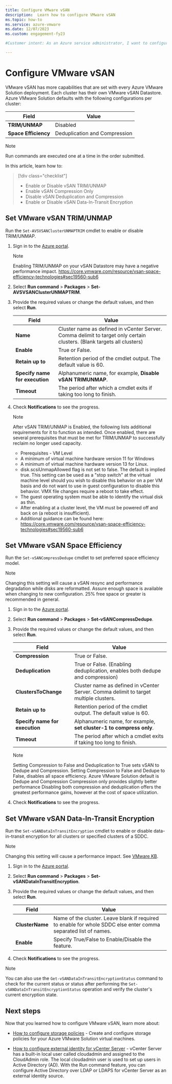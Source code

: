 ```yaml
---
title: Configure VMware vSAN
description:  Learn how to configure VMware vSAN
ms.topic: how-to
ms.service: azure-vmware
ms.date: 12/07/2023
ms.custom: engagement-fy23

#Customer intent: As an Azure service administrator, I want to configure VMware vSAN.

---
```


# Configure VMware vSAN

VMware vSAN has more capabilities that are set with every Azure VMware Solution deployment.  Each cluster has their own VMware vSAN Datastore.
Azure VMware Solution defaults with the following configurations per cluster:

   | **Field** | **Value** |
   | --- | --- |
   | **TRIM/UNMAP** | Disabled |
   | **Space Efficiency** | Deduplication and Compression |

> [!NOTE]
> Run commands are executed one at a time in the order submitted.

In this article, learn how to:

> [!div class="checklist"]
> * Enable or Disable vSAN TRIM/UNMAP
> * Enable vSAN Compression Only
> * Disable vSAN Deduplication and Compression
> * Enable or Disable vSAN Data-In-Transit Encryption

## Set VMware vSAN TRIM/UNMAP

Run the `Set-AVSVSANClusterUNMAPTRIM` cmdlet to enable or disable TRIM/UNMAP.

1. Sign in to the [Azure portal](https://portal.azure.com).

   >[!NOTE]
   >Enabling TRIM/UNMAP on your vSAN Datastore may have a negative performance impact.
   >https://core.vmware.com/resource/vsan-space-efficiency-technologies#sec19560-sub6

1. Select **Run command** > **Packages** > **Set-AVSVSANClusterUNMAPTRIM**.

1. Provide the required values or change the default values, and then select **Run**.

   | **Field** | **Value** |
   | --- | --- |
   | **Name**  | Cluster name as defined in vCenter Server. Comma delimit to target only certain clusters. (Blank targets all clusters) |
   | **Enable**  | True or False. |
   | **Retain up to**  | Retention period of the cmdlet output. The default value is 60.  |
   | **Specify name for execution**  | Alphanumeric name, for example, **Disable vSAN TRIMUNMAP**.  |
   | **Timeout**  |  The period after which a cmdlet exits if taking too long to finish.  |

1. Check **Notifications** to see the progress.
   >[!NOTE]
   >After vSAN TRIM/UNMAP is Enabled, the following lists additional requirements for it to function as intended. Once enabled, there are several prerequisites that must be met for TRIM/UNMAP to successfully reclaim no longer used capacity.
   >- Prerequisites -  VM Level
   >- A minimum of virtual machine hardware version 11 for Windows
   >- A minimum of virtual machine hardware version 13 for Linux.
   >- disk.scsiUnmapAllowed flag is not set to false. The default is implied true. This setting can be used as a "stop switch" at the virtual machine level should you wish to disable this behavior on a per VM basis and do not want to use in guest configuration to disable this behavior. VMX file changes require a reboot to take effect.
   >- The guest operating system must be able to identify the virtual disk as thin.
   >- After enabling at a cluster level, the VM must be powered off and back on (a reboot is insufficient).
   >- Additional guidance can be found here: https://core.vmware.com/resource/vsan-space-efficiency-technologies#sec19560-sub6

## Set VMware vSAN Space Efficiency

Run the `Set-vSANCompressDedupe` cmdlet to set preferred space efficiency model.
   >[!NOTE]
   >Changing this setting will cause a vSAN resync and performance degradation while disks are reformatted.
   >Assure enough space is available when changing to new configuration.  25% free space or greater is recommended in general.

1. Sign in to the [Azure portal](https://portal.azure.com).

1. Select **Run command** > **Packages** > **Set-vSANCompressDedupe**.

1. Provide the required values or change the default values, and then select **Run**.

   | **Field** | **Value** |
   | --- | --- |
   | **Compression**  | True or False. |
   | **Deduplication**  | True or False. (Enabling deduplication, enables both dedupe and compression) |
   | **ClustersToChange**  | Cluster name as defined in vCenter Server. Comma delimit to target multiple clusters. |
   | **Retain up to**  | Retention period of the cmdlet output. The default value is 60.  |
   | **Specify name for execution**  | Alphanumeric name, for example, **set cluster-1 to compress only**.  |
   | **Timeout**  |  The period after which a cmdlet exits if taking too long to finish.  |

   >[!NOTE]
   >Setting Compression to False and Deduplication to True sets vSAN to Dedupe and Compression.
   >Setting Compression to False and Dedupe to False, disables all space efficiency.
   >Azure VMware Solution default is Dedupe and Compression
   >Compression only provides slightly better performance
   >Disabling both compression and deduplication offers the greatest performance gains, however at the cost of space utilization.

1. Check **Notifications** to see the progress.


## Set VMware vSAN Data-In-Transit Encryption

Run the `Set-vSANDataInTransitEncryption` cmdlet to enable or disable data-in-transit encryption for all clusters or specified clusters of a SDDC.

   >[!NOTE]
   >Changing this setting will cause a performance impact. See [VMware KB](https://blogs.vmware.com/virtualblocks/2021/08/12/storageminute-vsan-data-encryption-performance/).

1. Sign in to the [Azure portal](https://portal.azure.com).

1. Select **Run command** > **Packages** > **Set-vSANDataInTransitEncryption**.

1. Provide the required values or change the default values, and then select **Run**.

   | **Field** | **Value** |
   | --- | --- |
   | **ClusterName**  | Name of the cluster. Leave blank if required to enable for whole SDDC else enter comma separated list of names. |
   | **Enable**  |  Specify True/False to Enable/Disable the feature.

1. Check **Notifications** to see the progress.

>[!NOTE]
>You can also use the `Get-vSANDataInTransitEncryptionStatus` command to check for the current status or status after performing the `Set-vSANDataInTransitEncryptionStatus` operation and verify the cluster's current encryption state.

## Next steps

Now that you learned how to configure VMware vSAN, learn more about:

- [How to configure storage policies](configure-storage-policy.md) - Create and configure storage policies for your Azure VMware Solution virtual machines.

- [How to configure external identity for vCenter Server](configure-identity-source-vcenter.md) - vCenter Server has a built-in local user called cloudadmin and assigned to the CloudAdmin role. The local cloudadmin user is used to set up users in Active Directory (AD). With the Run command feature, you can configure Active Directory over LDAP or LDAPS for vCenter Server as an external identity source.
